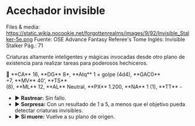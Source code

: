 # Acechador invisible

Files & media: https://static.wikia.nocookie.net/forgottenrealms/images/9/92/Invisible_Stalker-5e.png
Fuente: OSE Advance Fantasy Referee's Tome
Inglés: Invisible Stalker
Pág.: 71

Criaturas altamente inteligentes y mágicas invocadas desde otro plano de existencia para realizar tareas para poderosos hechiceros.

<aside>
📖 **CA** 16, **DG** 8*, **Atq** 1 × golpe (4d4), **GAC0** +7, **MV** 40’, **TS** (8), **ML** 12, **AL** Neutral, **PX** 1.200, **NA** 1 (1), **TT** -

</aside>

- ▶ **Rastrear:** Sin fallo.
- ▶ **Sorpresa:** Con un resultado de 1 a 5, a menos que el objetivo pueda detectar criaturas invisibles.
- ▶ **Si muere:** Vuelve a su plano de origen.